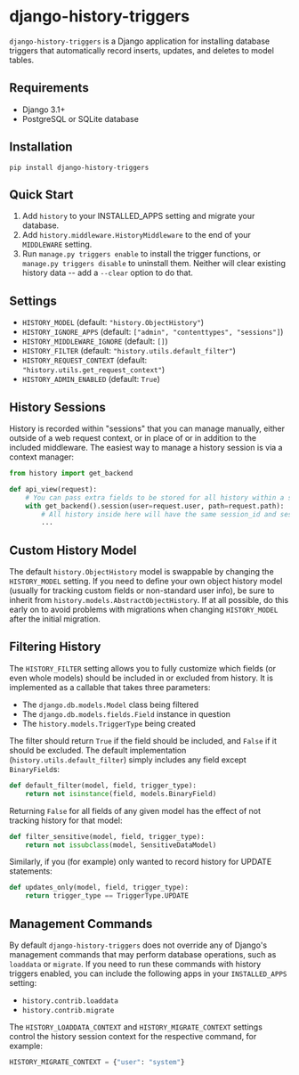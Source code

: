 # django-history-triggers

`django-history-triggers` is a Django application for installing database triggers
that automatically record inserts, updates, and deletes to model tables.


## Requirements

* Django 3.1+
* PostgreSQL or SQLite database


## Installation

`pip install django-history-triggers`


## Quick Start

1. Add `history` to your INSTALLED_APPS setting and migrate your database.
2. Add `history.middleware.HistoryMiddleware` to the end of your `MIDDLEWARE` setting.
3. Run `manage.py triggers enable` to install the trigger functions, or
   `manage.py triggers disable` to uninstall them. Neither will clear existing history
   data -- add a `--clear` option to do that.


## Settings

* `HISTORY_MODEL` (default: `"history.ObjectHistory"`)
* `HISTORY_IGNORE_APPS` (default: `["admin", "contenttypes", "sessions"]`)
* `HISTORY_MIDDLEWARE_IGNORE` (default: `[]`)
* `HISTORY_FILTER` (default: `"history.utils.default_filter"`)
* `HISTORY_REQUEST_CONTEXT` (default: `"history.utils.get_request_context"`)
* `HISTORY_ADMIN_ENABLED` (default: `True`)


## History Sessions

History is recorded within "sessions" that you can manage manually, either outside of
a web request context, or in place of or in addition to the included middleware. The
easiest way to manage a history session is via a context manager:

```python
from history import get_backend

def api_view(request):
    # You can pass extra fields to be stored for all history within a session.
    with get_backend().session(user=request.user, path=request.path):
        # All history inside here will have the same session_id and session_date.
        ...
```


## Custom History Model

The default `history.ObjectHistory` model is swappable by changing the `HISTORY_MODEL`
setting. If you need to define your own object history model (usually for tracking
custom fields or non-standard user info), be sure to inherit from
`history.models.AbstractObjectHistory`. If at all possible, do this early on to avoid
problems with migrations when changing `HISTORY_MODEL` after the initial migration.


## Filtering History

The `HISTORY_FILTER` setting allows you to fully customize which fields (or even whole
models) should be included in or excluded from history. It is implemented as a callable
that takes three parameters:

* The `django.db.models.Model` class being filtered
* The `django.db.models.fields.Field` instance in question
* The `history.models.TriggerType` being created

The filter should return `True` if the field should be included, and `False` if it
should be excluded. The default implementation (`history.utils.default_filter`) simply
includes any field except `BinaryField`s:

```python
def default_filter(model, field, trigger_type):
    return not isinstance(field, models.BinaryField)
```

Returning `False` for all fields of any given model has the effect of not tracking
history for that model:

```python
def filter_sensitive(model, field, trigger_type):
    return not issubclass(model, SensitiveDataModel)
```

Similarly, if you (for example) only wanted to record history for UPDATE statements:

```python
def updates_only(model, field, trigger_type):
    return trigger_type == TriggerType.UPDATE
```


## Management Commands

By default `django-history-triggers` does not override any of Django's management
commands that may perform database operations, such as `loaddata` or `migrate`. If you
need to run these commands with history triggers enabled, you can include the following
apps in your `INSTALLED_APPS` setting:

* `history.contrib.loaddata`
* `history.contrib.migrate`

The `HISTORY_LOADDATA_CONTEXT` and `HISTORY_MIGRATE_CONTEXT` settings control the
history session context for the respective command, for example:

```python
HISTORY_MIGRATE_CONTEXT = {"user": "system"}
```
